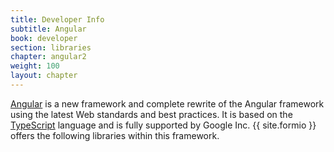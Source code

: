 ```yaml
---
title: Developer Info
subtitle: Angular
book: developer
section: libraries
chapter: angular2
weight: 100
layout: chapter
---
```

[Angular](https://angular.io) is a new framework and complete rewrite of the Angular framework using the latest Web standards and best practices. It is based on the [TypeScript](https://www.typescriptlang.org/) language and is fully supported by Google Inc. {{ site.formio }} offers the following libraries within this framework.
